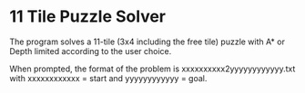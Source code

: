 11 Tile Puzzle Solver
=====================

The program solves a 11-tile (3x4 including the free tile) puzzle with A* or Depth limited according to the user choice.

When prompted, the format of the problem is xxxxxxxxxx2yyyyyyyyyyyy.txt with xxxxxxxxxxxx = start and yyyyyyyyyyyy = goal.

